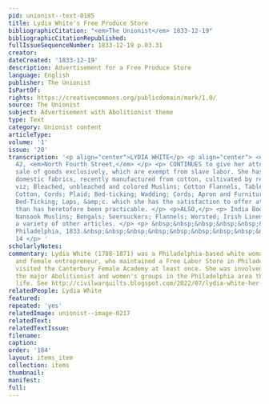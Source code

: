 ```yaml
---
pid: unionist--text-0185
title: Lydia White's Free Produce Store
bibliographicCitation: "<em>The Unionist</em> 1833-12-19"
bibliographicCitationRepublished: 
fullIssueSequenceNumber: 1833-12-19 p.03.31
creator: 
dateCreated: '1833-12-19'
description: Advertisement for a Free Produce Store
language: English
publisher: The Unionist
IsPartOf: 
rights: https://creativecommons.org/publicdomain/mark/1.0/
source: The Unionist
subject: Advertisement with Abolitionist theme
type: Text
category: Unionist content
articleType: 
volume: '1'
issue: '20'
transcription: '<p align="center">LYDIA WHITE</p> <p align="center"> <em>No.</em>
  42, <em>North Fourth Street,</em> </p> <p> CONTINUES to give her attention to the
  sale of goods exclusively, which are exempt from slave labor. She has a supply of
  domestic fabrics, recently manufactured from cotton, cultivated by remunerated labor,
  viz; Bleached, unbleached and colored Muslins; Cotton Flannels, Table Diaper; Knitting
  Cotton, Cords; Plaid; Bed-ticking; Wadding; Cords; Apron and Furniture Check; Plaid;
  Bed-Ticking; Laps, &amp;c. which she has the satisfaction to offer at lower prices
  than has heretofore been practicable. </p> <p>ALSO,</p> <p> India Book, Mull and
  Nansook Muslins; Bengals; Seersuckers; Flannels; Worsted; Irish Linens &amp;c. with
  a variety of other articles. </p> <p> &nbsp;&nbsp;&nbsp;&nbsp;&nbsp;&nbsp;&nbsp;&nbsp;&nbsp;&nbsp;&nbsp;
  Philadelphia, 1833.&nbsp;&nbsp;&nbsp;&nbsp;&nbsp;&nbsp;&nbsp;&nbsp;&nbsp;&nbsp;&nbsp;&nbsp;&nbsp;&nbsp;&nbsp;&nbsp;&nbsp;&nbsp;&nbsp;&nbsp;&nbsp;&nbsp;&nbsp;&nbsp;&nbsp;&nbsp;&nbsp;&nbsp;&nbsp;&nbsp;&nbsp;&nbsp;&nbsp;&nbsp;&nbsp;&nbsp;&nbsp;&nbsp;&nbsp;&nbsp;&nbsp;&nbsp;&nbsp;&nbsp;&nbsp;&nbsp;&nbsp;&nbsp;&nbsp;&nbsp;&nbsp;&nbsp;
  14 </p> '
scholarlyNotes: 
commentary: Lydia White (1788-1871) was a Philadelphia-based white woman Abolitionist
  and female entrepreneur, who maintained a Free Labor Store in Philadelphia. She
  visited the Canterbury Female Academy at least once. She was involved in most of
  the major Abolitionist and women's groups in the Philadelphia area throughout her
  life. See http://civilwarquilts.blogspot.com/2022/07/lydia-white-her-free-produce-store.html
relatedPeople: Lydia White
featured: 
repeated: 'yes'
relatedImage: unionist--image-0217
relatedText: 
relatedTextIssue: 
filename: 
caption: 
order: '184'
layout: items_item
collection: items
thumbnail: 
manifest: 
full: 
---
```


